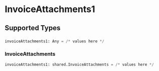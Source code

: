 # InvoiceAttachments1


## Supported Types

### 

```python
invoiceAttachments1: Any = /* values here */
```

### InvoiceAttachments

```python
invoiceAttachments1: shared.InvoiceAttachments = /* values here */
```

